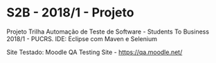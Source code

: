 # S2B - 2018/1 - Projeto

Projeto Trilha Automação de Teste de Software - Students To Business 2018/1 - PUCRS.
IDE: Eclipse com Maven e Selenium

Site Testado: 
Moodle QA Testing Site - https://qa.moodle.net/
